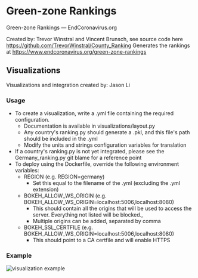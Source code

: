 # Green-zone Rankings
Green-zone Rankings — EndCoronavirus.org

Created by: Trevor Winstral and Vincent Brunsch, see source code here
https://github.com/TrevorWinstral/County_Ranking
Generates the rankings at https://www.endcoronavirus.org/green-zone-rankings
## Visualizations
Visualizations and integration created by: Jason Li
### Usage
* To create a visualization, write a .yml file containing the required configuration.
    * Documentation is available in visualizations/layout.py
    * Any country's ranking.py should generate a .pkl, and this file's path should be included in the .yml
    * Modify the units and strings configuration variables for translation
* If a country's ranking.py is not yet integrated, please see the Germany_ranking.py git blame for a reference point
* To deploy using the Dockerfile, override the following environment variables:
  * REGION (e.g. REGION=germany)
    * Set this equal to the filename of the .yml (excluding the .yml extension)
  * BOKEH_ALLOW_WS_ORIGIN (e.g. BOKEH_ALLOW_WS_ORIGIN=localhost:5006,localhost:8080)
    * This should contain all the origins that will be used to access the server. Everything not listed will be blocked.,
    * Multiple origins can be added, separated by comma
  * BOKEH_SSL_CERTFILE (e.g. BOKEH_ALLOW_WS_ORIGIN=localhost:5006,localhost:8080)
    * This should point to a CA certfile and will enable HTTPS
### Example
![visualization example](https://raw.githubusercontent.com/aochen-jli/rankings/main/visualization_img.png)
